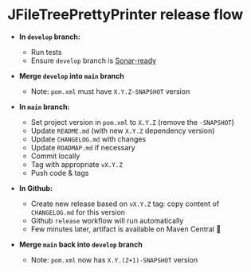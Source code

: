 # JFileTreePrettyPrinter release flow

- **In `develop` branch:**
  - Run tests
  - Ensure `develop` branch is [Sonar-ready](https://sonarcloud.io/summary/new_code?id=ComputerDaddyGuy_JFileTreePrettyPrinter&branch=develop)

- **Merge `develop` into `main` branch**
  - Note: `pom.xml` must have `X.Y.Z-SNAPSHOT` version

- **In `main` branch:**
  - Set project version in `pom.xml` to `X.Y.Z` (remove the `-SNAPSHOT`)
  - Update `README.md` (with new `X.Y.Z` dependency version)
  - Update `CHANGELOG.md` with changes
  - Update `ROADMAP.md` if necessary
  - Commit locally
  - Tag with appropriate `vX.Y.Z`
  - Push code & tags

- **In Github:**
  - Create new release based on `vX.Y.Z` tag: copy content of `CHANGELOG.md` for this version
  - Github `release` workflow will run automatically
  - Few minutes later, artifact is available on Maven Central 🎉

- **Merge `main` back into `develop` branch**
  - Note: `pom.xml` now has `X.Y.(Z+1)-SNAPSHOT` version